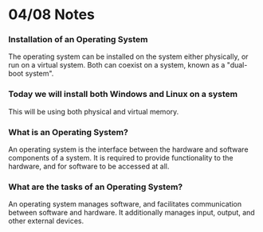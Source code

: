 
# 04/08 Notes

### Installation of an Operating System
The operating system can be installed on the system either physically, or run on a virtual system.
Both can coexist on a system, known as a "dual-boot system".

### Today we will install both Windows and Linux on a system
This will be using both physical and virtual memory.

### What is an Operating System?
An operating system is the interface between the hardware and software components of a system. It is required to provide functionality to the hardware, and for software to be accessed at all.

### What are the tasks of an Operating System?
An operating system manages software, and facilitates communication between software and hardware. It additionally manages input, output, and other external devices.
